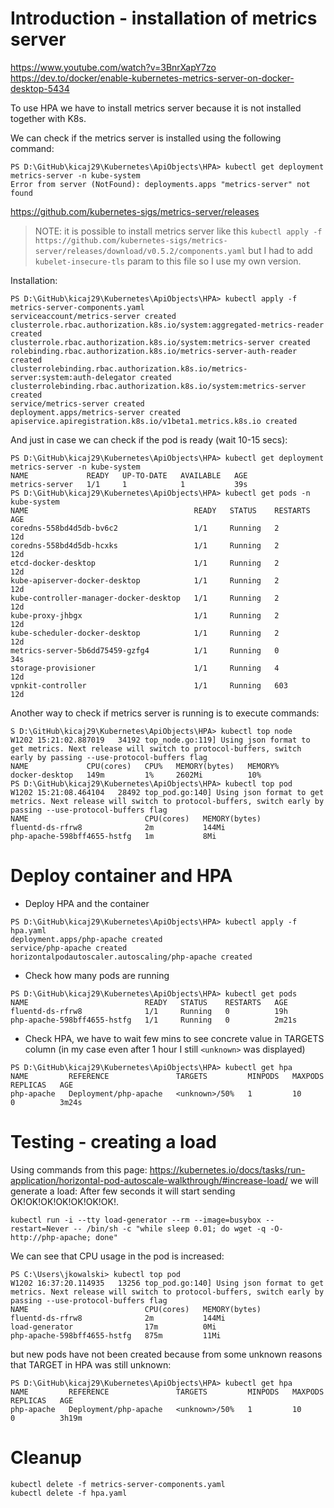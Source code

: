 # Introduction - installation of metrics server

https://www.youtube.com/watch?v=3BnrXapY7zo
https://dev.to/docker/enable-kubernetes-metrics-server-on-docker-desktop-5434

To use HPA we have to install metrics server because it is not installed together with K8s.

We can check if the metrics server is installed using the following command:
```
PS D:\GitHub\kicaj29\Kubernetes\ApiObjects\HPA> kubectl get deployment metrics-server -n kube-system
Error from server (NotFound): deployments.apps "metrics-server" not found
```

https://github.com/kubernetes-sigs/metrics-server/releases

>NOTE: it is possible to install metrics server like this `kubectl apply -f https://github.com/kubernetes-sigs/metrics-server/releases/download/v0.5.2/components.yaml` but I had to add `kubelet-insecure-tls` param to this file so I use my own version.

Installation:
```
PS D:\GitHub\kicaj29\Kubernetes\ApiObjects\HPA> kubectl apply -f metrics-server-components.yaml
serviceaccount/metrics-server created
clusterrole.rbac.authorization.k8s.io/system:aggregated-metrics-reader created
clusterrole.rbac.authorization.k8s.io/system:metrics-server created
rolebinding.rbac.authorization.k8s.io/metrics-server-auth-reader created
clusterrolebinding.rbac.authorization.k8s.io/metrics-server:system:auth-delegator created
clusterrolebinding.rbac.authorization.k8s.io/system:metrics-server created
service/metrics-server created
deployment.apps/metrics-server created
apiservice.apiregistration.k8s.io/v1beta1.metrics.k8s.io created
```

And just in case we can check if the pod is ready (wait 10-15 secs):
```
PS D:\GitHub\kicaj29\Kubernetes\ApiObjects\HPA> kubectl get deployment metrics-server -n kube-system
NAME             READY   UP-TO-DATE   AVAILABLE   AGE
metrics-server   1/1     1            1           39s
PS D:\GitHub\kicaj29\Kubernetes\ApiObjects\HPA> kubectl get pods -n kube-system
NAME                                     READY   STATUS    RESTARTS   AGE
coredns-558bd4d5db-bv6c2                 1/1     Running   2          12d
coredns-558bd4d5db-hcxks                 1/1     Running   2          12d
etcd-docker-desktop                      1/1     Running   2          12d
kube-apiserver-docker-desktop            1/1     Running   2          12d
kube-controller-manager-docker-desktop   1/1     Running   2          12d
kube-proxy-jhbgx                         1/1     Running   2          12d
kube-scheduler-docker-desktop            1/1     Running   2          12d
metrics-server-5b6dd75459-gzfg4          1/1     Running   0          34s
storage-provisioner                      1/1     Running   4          12d
vpnkit-controller                        1/1     Running   603        12d
```
Another way to check if metrics server is running is to execute commands:

```
S D:\GitHub\kicaj29\Kubernetes\ApiObjects\HPA> kubectl top node
W1202 15:21:02.887019   34192 top_node.go:119] Using json format to get metrics. Next release will switch to protocol-buffers, switch early by passing --use-protocol-buffers flag
NAME             CPU(cores)   CPU%   MEMORY(bytes)   MEMORY%
docker-desktop   149m         1%     2602Mi          10%
PS D:\GitHub\kicaj29\Kubernetes\ApiObjects\HPA> kubectl top pod 
W1202 15:21:08.464104   28492 top_pod.go:140] Using json format to get metrics. Next release will switch to protocol-buffers, switch early by passing --use-protocol-buffers flag
NAME                          CPU(cores)   MEMORY(bytes)   
fluentd-ds-rfrw8              2m           144Mi
php-apache-598bff4655-hstfg   1m           8Mi
```

# Deploy container and HPA

* Deploy HPA and the container

```
PS D:\GitHub\kicaj29\Kubernetes\ApiObjects\HPA> kubectl apply -f hpa.yaml 
deployment.apps/php-apache created
service/php-apache created
horizontalpodautoscaler.autoscaling/php-apache created
```

* Check how many pods are running
```
PS D:\GitHub\kicaj29\Kubernetes\ApiObjects\HPA> kubectl get pods
NAME                          READY   STATUS    RESTARTS   AGE
fluentd-ds-rfrw8              1/1     Running   0          19h
php-apache-598bff4655-hstfg   1/1     Running   0          2m21s
```

* Check HPA, we have to wait few mins to see concrete value in TARGETS column (in my case even after 1 hour I still `<unknown>` was displayed)
```
PS D:\GitHub\kicaj29\Kubernetes\ApiObjects\HPA> kubectl get hpa 
NAME         REFERENCE               TARGETS         MINPODS   MAXPODS   REPLICAS   AGE
php-apache   Deployment/php-apache   <unknown>/50%   1         10        0          3m24s
```

# Testing - creating a load

Using commands from this page: https://kubernetes.io/docs/tasks/run-application/horizontal-pod-autoscale-walkthrough/#increase-load/ we will generate a load:
After few seconds it will start sending OK!OK!OK!OK!OK!OK!OK!.
```
kubectl run -i --tty load-generator --rm --image=busybox --restart=Never -- /bin/sh -c "while sleep 0.01; do wget -q -O- http://php-apache; done"
```

We can see that CPU usage in the pod is increased:

```
PS C:\Users\jkowalski> kubectl top pod
W1202 16:37:20.114935   13256 top_pod.go:140] Using json format to get metrics. Next release will switch to protocol-buffers, switch early by passing --use-protocol-buffers flag
NAME                          CPU(cores)   MEMORY(bytes)
fluentd-ds-rfrw8              2m           144Mi
load-generator                17m          0Mi
php-apache-598bff4655-hstfg   875m         11Mi
```

but new pods have not been created because from some unknown reasons that TARGET in HPA was still unknown:

```
PS D:\GitHub\kicaj29\Kubernetes\ApiObjects\HPA> kubectl get hpa
NAME         REFERENCE               TARGETS         MINPODS   MAXPODS   REPLICAS   AGE
php-apache   Deployment/php-apache   <unknown>/50%   1         10        0          3h19m
```


# Cleanup

```
kubectl delete -f metrics-server-components.yaml
kubectl delete -f hpa.yaml
```
